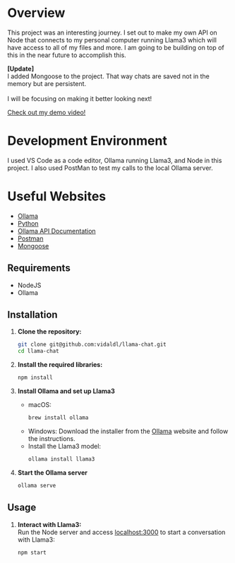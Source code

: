 # Overview
 This project was an interesting journey. I set out to make my own API on Node that connects to my personal computer running Llama3 which will have access to all of my files and more. I am going to be building on top of this in the near future to accomplish this.

 **[Update]** \
 I added Mongoose to the project. That way chats are saved not in the memory but are persistent. 
 \
 \
 I will be focusing on making it better looking next!
 
 

[Check out my demo video!](https://youtu.be/ioYwByu9Y8E)

# Development Environment

I used VS Code as a code editor, Ollama running Llama3, and Node in this project. I also used PostMan to test my calls to the local Ollama server.

# Useful Websites

* [Ollama](https://ollama.com/)
* [Python](https://www.w3schools.com/typescript/)
* [Ollama API Documentation](https://github.com/ollama/ollama/blob/main/docs/api.md#generate-a-completion)
* [Postman](https://www.postman.com/)
* [Mongoose](https://mongoosejs.com/docs/)


## Requirements

- NodeJS
- Ollama


## Installation

1. **Clone the repository:**
   ```bash
   git clone git@github.com:vidaldl/llama-chat.git
   cd llama-chat
   ```

2. **Install the required libraries:**
   ```bash
   npm install
   ```

3. **Install Ollama and set up Llama3**
    - macOS:
        ```bash
        brew install ollama
        ```
    - Windows:
        Download the installer from the [Ollama](https://ollama.com/) website and follow the instructions.
    - Install the Llama3 model:
        ```bash
        ollama install llama3
        ```

4. **Start the Ollama server**
   ```bash
   ollama serve
   ```

## Usage
1. **Interact with Llama3:** \
    Run the Node server and access [localhost:3000](http://localhost:3000/) to start a conversation with Llama3:
    ```bash
   npm start
   ```

